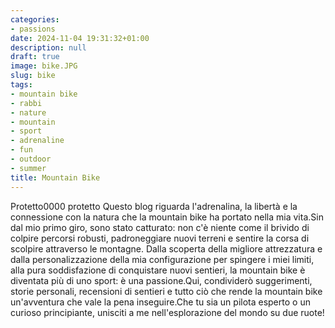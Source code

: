 ```yaml
---
categories:
- passions
date: 2024-11-04 19:31:32+01:00
description: null
draft: true
image: bike.JPG
slug: bike
tags:
- mountain bike
- rabbi
- nature
- mountain
- sport
- adrenaline
- fun
- outdoor
- summer
title: Mountain Bike
---
```


<!-- hash: 3473ff7aad2f -->
Protetto0000 protetto
Questo blog riguarda l'adrenalina, la libertà e la connessione con la natura che la mountain bike ha portato nella mia vita.Sin dal mio primo giro, sono stato catturato: non c'è niente come il brivido di colpire percorsi robusti, padroneggiare nuovi terreni e sentire la corsa di scolpire attraverso le montagne.
Dalla scoperta della migliore attrezzatura e dalla personalizzazione della mia configurazione per spingere i miei limiti, alla pura soddisfazione di conquistare nuovi sentieri, la mountain bike è diventata più di uno sport: è una passione.Qui, condividerò suggerimenti, storie personali, recensioni di sentieri e tutto ciò che rende la mountain bike un'avventura che vale la pena inseguire.Che tu sia un pilota esperto o un curioso principiante, unisciti a me nell'esplorazione del mondo su due ruote!